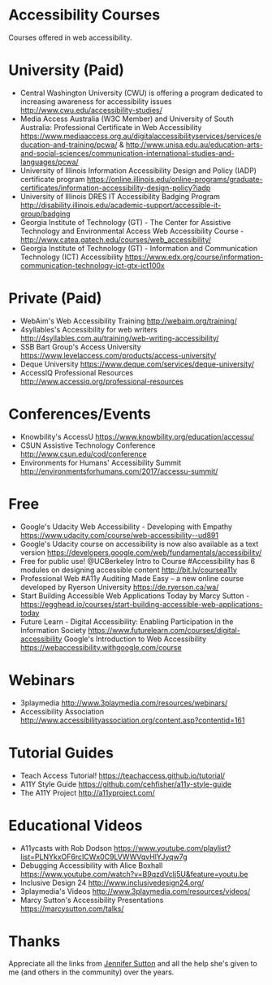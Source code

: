 # Accessibility Courses
Courses offered in web accessibility.

# University (Paid)
- Central Washington University (CWU) is offering a program dedicated to increasing awareness for accessibility issues  http://www.cwu.edu/accessibility-studies/
- Media Access Australia (W3C Member) and University of South Australia: Professional Certificate in Web Accessibility  https://www.mediaaccess.org.au/digitalaccessibilityservices/services/education-and-training/pcwa/ & http://www.unisa.edu.au/education-arts-and-social-sciences/communication-international-studies-and-languages/pcwa/
- University of Illinois Information Accessibility Design and Policy (IADP) certificate program  https://online.illinois.edu/online-programs/graduate-certificates/information-accessibility-design-policy?iadp
- University of Illinois DRES IT Accessibility Badging Program  http://disability.illinois.edu/academic-support/accessible-it-group/badging
- Georgia Institute of Technology (GT) - The Center for Assistive Technology and Environmental Access Web Accessibility Course - http://www.catea.gatech.edu/courses/web_accessibility/
- Georgia Institute of Technology (GT) - Information and Communication Technology (ICT) Accessibility https://www.edx.org/course/information-communication-technology-ict-gtx-ict100x

# Private (Paid)
- WebAim's Web Accessibility Training http://webaim.org/training/
- 4syllables's Accessibility for web writers http://4syllables.com.au/training/web-writing-accessibility/
- SSB Bart Group's Access University https://www.levelaccess.com/products/access-university/
- Deque University https://www.deque.com/services/deque-university/
- AccessIQ Professional Resources http://www.accessiq.org/professional-resources

# Conferences/Events
- Knowbility's AccessU https://www.knowbility.org/education/accessu/
- CSUN Assistive Technology Conference http://www.csun.edu/cod/conference
- Environments for Humans' Accessibility Summit http://environmentsforhumans.com/2017/accessu-summit/

# Free
- Google's Udacity Web Accessibility - Developing with Empathy https://www.udacity.com/course/web-accessibility--ud891
- Google's Udacity course on accessibility is now also available as a text version https://developers.google.com/web/fundamentals/accessibility/
- Free for public use! @UCBerkeley Intro to Course #Accessibility has 6 modules on designing accessible content http://bit.ly/coursea11y
- Professional Web #A11y Auditing Made Easy – a new online course developed by Ryerson University https://de.ryerson.ca/wa/
- Start Building Accessible Web Applications Today by Marcy Sutton - https://egghead.io/courses/start-building-accessible-web-applications-today
- Future Learn - Digital Accessibility: Enabling Participation in the Information Society https://www.futurelearn.com/courses/digital-accessibility
Google's Introduction to Web Accessibility https://webaccessibility.withgoogle.com/course

# Webinars
- 3playmedia http://www.3playmedia.com/resources/webinars/
- Accessibility Association http://www.accessibilityassociation.org/content.asp?contentid=161

# Tutorial Guides
- Teach Access Tutorial! https://teachaccess.github.io/tutorial/
- A11Y Style Guide https://github.com/cehfisher/a11y-style-guide
- The A11Y Project http://a11yproject.com/

# Educational Videos
- A11ycasts with Rob Dodson https://www.youtube.com/playlist?list=PLNYkxOF6rcICWx0C9LVWWVqvHlYJyqw7g
- Debugging Accessibility with Alice Boxhall https://www.youtube.com/watch?v=B9qzdVcIj5U&feature=youtu.be
- Inclusive Design 24 http://www.inclusivedesign24.org/
- 3playmedia's Videos http://www.3playmedia.com/resources/videos/
- Marcy Sutton's Accessibility Presentations https://marcysutton.com/talks/

# Thanks
Appreciate all the links from [Jennifer Sutton](https://twitter.com/jsutt) and all the help she's given to me (and others in the community) over the years.
